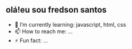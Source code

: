 ## olá!eu sou fredson santos 

- 🌱 I’m currently learning: javascript, html, css
- 📫 How to reach me: ...
- ⚡ Fun fact: ...
